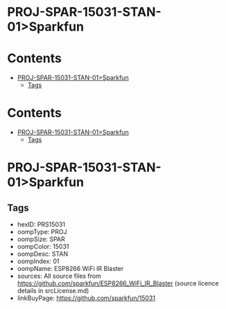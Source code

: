 
PROJ-SPAR-15031-STAN-01>Sparkfun
================================

Contents
========

* [PROJ-SPAR-15031-STAN-01>Sparkfun](#proj-spar-15031-stan-01sparkfun)
	* [Tags](#tags)

Contents
========

* [PROJ-SPAR-15031-STAN-01>Sparkfun](#proj-spar-15031-stan-01sparkfun)
	* [Tags](#tags)

# PROJ-SPAR-15031-STAN-01>Sparkfun

## Tags

- hexID: PRS15031
- oompType: PROJ
- oompSize: SPAR
- oompColor: 15031
- oompDesc: STAN
- oompIndex: 01
- oompName: ESP8266 WiFi IR Blaster
- sources: All source files from https://github.com/sparkfun/ESP8266_WiFi_IR_Blaster (source licence details in srcLicense.md)
- linkBuyPage: https://github.com/sparkfun/15031
